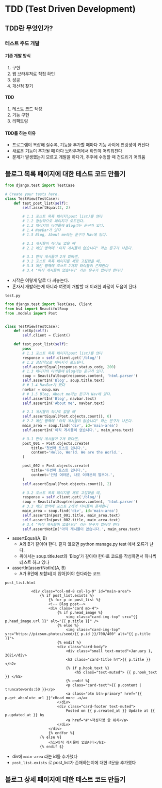 # TDD \(Test Driven Development\)

## TDD란 무엇인가?

### 테스트 주도 개발

#### 기존 개발 방식

1. 구현
2. 웹 브라우저로 직접 확인
3. 성공
4. 개선점 찾기

#### TDD

1. 테스트 코드 작성
2. 기능 구현
3. 리팩토링

#### TDD를 하는 이유

* 프로그램이 복잡해 질수록, 기능을 추가할 때마다 기능 사이에 연광성이 커진다
* 새로운 기능이 추가될 때 마다 브라우저에서 확인이 어려워진다
* 문제가 발생했는지 모르고 개발을 하다가, 추후에 수정할 때 건드리기 어려움



## 블로그 목록 페이지에 대한 테스트 코드 만들기

```python
from django.test import TestCase

# Create your tests here.
class TestView(TestCase):
    def test_post_list(self):
        self.assertEqual(2, 2)

        # 1.1 포스트 목록 페이지(post list)를 연다
        # 1.2 정상적으로 페이지가 로드된다.
        # 1.3 페이지의 타이틀에 Blog라는 문구가 있다.
        # 1.4 NavBar가 있다
        # 1.5 Blog, About me라는 문구가 Nav에 있다.

        # 2.1 게시물이 하나도 없을 때
        # 2.2 메인 영역에 "아직 게시물이 없습니다" 라는 문구가 나온다.

        # 3.1 만약 게시물이 2개 있따면,
        # 3.2 포스트 목록 페이지를 새로 고침했을 때,
        # 3.3 메인 영역에 포스트 2개의 타이틀이 존재한다
        # 3.4 "아직 게시물이 없습니다" 라는 문구가 없어야 한다다
```

* 시작은 이렇게 말로 다 써놓는다.
* 혼자서 개발하는게 아니라 여럿이 개발할 때 이러한 과정이 도움이 된다.



`test.py`

```python
from django.test import TestCase, Client
from bs4 import BeautifulSoup
from .models import Post


class TestView(TestCase):
    def setUp(self):
        self.client = Client()

    def test_post_list(self):
        pass
        # 1.1 포스트 목록 페이지(post list)를 연다
        response = self.client.get('/blog/')
        # 1.2 정상적으로 페이지가 로드된다.
        self.assertEqual(response.status_code, 200)
        # 1.3 페이지의 타이틀에 Blog라는 문구가 있다.
        soup = BeautifulSoup(response.content, 'html.parser')
        self.assertIn('Blog', soup.title.text)
        # # 1.4 NavBar가 있다
        navbar = soup.nav
        # # 1.5 Blog, About me라는 문구가 Nav에 있다.
        self.assertIn('Blog', navbar.text)
        self.assertIn('About me', navbar.text)

        # 2.1 게시물이 하나도 없을 때
        self.assertEqual(Post.objects.count(), 0)
        # 2.2 메인 영역에 "아직 게시물이 없습니다" 라는 문구가 나온다.
        main_area = soup.find('div', id='main-area')
        self.assertIn('아직 게시물이 없습니다.', main_area.text)

        # 3.1 만약 게시물이 2개 있다면,
        post_001 = Post.objects.create(
            title='첫번째 포스트 입니다.',
            content='Hello, World. We are the World.',
        )

        post_002 = Post.objects.create(
            title='두번째 포스트 입니다.',
            content='안녕 여러분, 나도 여러분의 일부야.',
        )
        self.assertEqual(Post.objects.count(), 2)

        # 3.2 포스트 목록 페이지를 새로 고침했을 때,
        response = self.client.get('/blog/')
        soup = BeautifulSoup(response.content, 'html.parser')
        # 3.3 메인 영역에 포스트 2개의 타이틀이 존재한다
        main_area = soup.find('div', id='main-area')
        self.assertIn(post_001.title, main_area.text)
        self.assertIn(post_002.title, main_area.text)
        # 3.4 "아직 게시물이 없습니다" 라는 문구가 없어야 한다
        self.assertNotIn('아직 게시물이 없습니다.', main_area.text)
```

* assertEqual\(A, B\)
  * A와 B가 같아야 한다. 같지 않으면 python manage.py test 에서 오류가 난다.
  * 위에서는 soup.title.text와 'Blog'가 같아야 한다로 코드를 작성하면서 하나씩 테스트 하고 있다
* assertIn\[assertNotIn\]\(A, B\)
  * A가 B안에 포함되\[지 않아\]어야 한다라는 코드

`post_list.html`

```markup
            <div class="col-md-8 col-lg-9" id="main-area">
                {% if post_list.exists %}
                    {% for p in post_list %}
                    <!-- Blog post-->
                    <div class="card mb-4">
                        {% if p.head_image %}
                            <img class="card-img-top" src="{{ p.head_image.url }}" alt="{{ p.title }}" />
                        {% else %}
                            <img class="card-img-top" src="https://picsum.photos/seed/{{ p.id }}/700/400" alt="{{ p.title }}">
                        {% endif %}
                        <div class="card-body">
                            <div class="small text-muted">January 1, 2021</div>
                            <h2 class="card-title h4">{{ p.title }}</h2>
                            {% if p.hook_text %}
                                <h5 class="text-muted"> {{ p.hook_text }} </h5>
                            {% endif %}
                            <p class="card-text">{{ p.content | truncatewords:50 }}</p>
                            <a class="btn btn-primary" href="{{ p.get_absolute_url }}">Read more →</a>
                        </div>
                        <div class="card-footer text-muted">
                            Posted on {{ p.created_at }} Update at {{ p.updated_at }} by
                            <a href="#">작성자명 쓸 위치</a>
                        </div>
                    </div>
                    {% endfor %}
                {% else %}
                    <h1>아직 게시물이 없습니다</h1>
                {% endif $}
```

* div에 `main-area` 라는 id를 추가했다
* `post_list.exists` 로 post\_list가 존재하는지에 대한 if문을 추가했다



## 블로그 상세 페이지에 대한 테스트 코드 만들기










